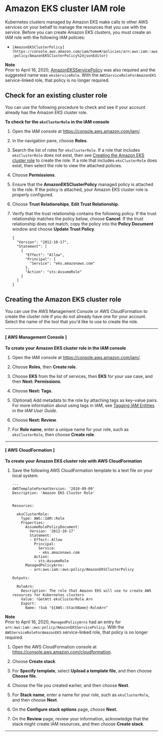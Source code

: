 # Amazon EKS cluster IAM role<a name="service_IAM_role"></a>

Kubernetes clusters managed by Amazon EKS make calls to other AWS services on your behalf to manage the resources that you use with the service\. Before you can create Amazon EKS clusters, you must create an IAM role with the following IAM policies:
+ `[AmazonEKSClusterPolicy](https://console.aws.amazon.com/iam/home#/policies/arn:aws:iam::aws:policy/AmazonEKSClusterPolicy%24jsonEditor)`

**Note**  
Prior to April 16, 2020, [AmazonEKSServicePolicy](https://console.aws.amazon.com/iam/home#/policies/arn:aws:iam::aws:policy/AmazonEKSServicePolicy%24jsonEditor) was also required and the suggested name was `eksServiceRole`\. With the `AWSServiceRoleForAmazonEKS` service\-linked role, that policy is no longer required\.

## Check for an existing cluster role<a name="check-service-role"></a>

You can use the following procedure to check and see if your account already has the Amazon EKS cluster role\.<a name="procedure_check_service_role"></a>

**To check for the `eksClusterRole` in the IAM console**

1. Open the IAM console at [https://console\.aws\.amazon\.com/iam/](https://console.aws.amazon.com/iam/)\.

1. In the navigation pane, choose **Roles**\. 

1. Search the list of roles for `eksClusterRole`\. If a role that includes `eksClusterRole` does not exist, then see [Creating the Amazon EKS cluster role](#create-service-role) to create the role\. If a role that includes `eksClusterRole` does exist, then select the role to view the attached policies\.

1. Choose **Permissions**\.

1. Ensure that the **AmazonEKSClusterPolicy** managed policy is attached to the role\. If the policy is attached, your Amazon EKS cluster role is properly configured\.

1. Choose **Trust Relationships**, **Edit Trust Relationship**\.

1. Verify that the trust relationship contains the following policy\. If the trust relationship matches the policy below, choose **Cancel**\. If the trust relationship does not match, copy the policy into the **Policy Document** window and choose **Update Trust Policy**\.

   ```
   {
     "Version": "2012-10-17",
     "Statement": [
       {
         "Effect": "Allow",
         "Principal": {
           "Service": "eks.amazonaws.com"
         },
         "Action": "sts:AssumeRole"
       }
     ]
   }
   ```

## Creating the Amazon EKS cluster role<a name="create-service-role"></a>

You can use the AWS Management Console or AWS CloudFormation to create the cluster role if you do not already have one for your account\. Select the name of the tool that you'd like to use to create the role\.

------
#### [ AWS Management Console ]

**To create your Amazon EKS cluster role in the IAM console**

1. Open the IAM console at [https://console\.aws\.amazon\.com/iam/](https://console.aws.amazon.com/iam/)\.

1. Choose **Roles**, then **Create role**\.

1. Choose **EKS** from the list of services, then **EKS** for your use case, and then **Next: Permissions**\.

1. Choose **Next: Tags**\.

1. \(Optional\) Add metadata to the role by attaching tags as key–value pairs\. For more information about using tags in IAM, see [Tagging IAM Entities](https://docs.aws.amazon.com/IAM/latest/UserGuide/id_tags.html) in the *IAM User Guide*\. 

1. Choose **Next: Review**\.

1. For **Role name**, enter a unique name for your role, such as `eksClusterRole`, then choose **Create role**\.

------
#### [ AWS CloudFormation ]

**To create your Amazon EKS cluster role with AWS CloudFormation**

1. Save the following AWS CloudFormation template to a text file on your local system\.

   ```
   ---
   AWSTemplateFormatVersion: '2010-09-09'
   Description: 'Amazon EKS Cluster Role'
   
   
   Resources:
   
     eksClusterRole:
       Type: AWS::IAM::Role
       Properties:
         AssumeRolePolicyDocument:
           Version: '2012-10-17'
           Statement:
           - Effect: Allow
             Principal:
               Service:
               - eks.amazonaws.com
             Action:
             - sts:AssumeRole
         ManagedPolicyArns:
           - arn:aws:iam::aws:policy/AmazonEKSClusterPolicy
   
   Outputs:
   
     RoleArn:
       Description: The role that Amazon EKS will use to create AWS resources for Kubernetes clusters
       Value: !GetAtt eksClusterRole.Arn
       Export:
         Name: !Sub "${AWS::StackName}-RoleArn"
   ```
**Note**  
Prior to April 16, 2020, `ManagedPolicyArns` had an entry for `arn:aws:iam::aws:policy/AmazonEKSServicePolicy`\. With the `AWSServiceRoleForAmazonEKS` service\-linked role, that policy is no longer required\.

1. Open the AWS CloudFormation console at [https://console\.aws\.amazon\.com/cloudformation](https://console.aws.amazon.com/cloudformation/)\.

1. Choose **Create stack**\.

1. For **Specify template**, select **Upload a template file**, and then choose **Choose file**\.

1. Choose the file you created earlier, and then choose **Next**\.

1. For **Stack name**, enter a name for your role, such as `eksClusterRole`, and then choose **Next**\.

1. On the **Configure stack options** page, choose **Next**\.

1. On the **Review** page, review your information, acknowledge that the stack might create IAM resources, and then choose **Create stack**\.

------
